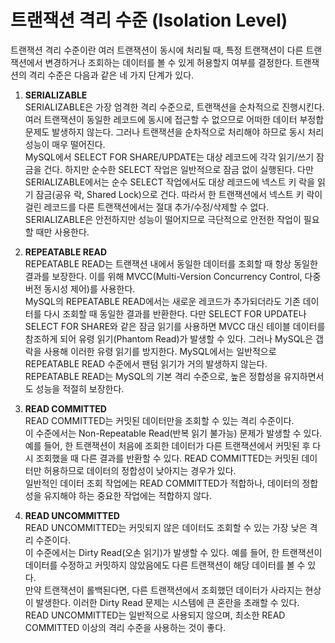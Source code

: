 # 트랜잭션 격리 수준 (Isolation Level)

트랜잭션 격리 수준이란 여러 트랜잭션이 동시에 처리될 때, 특정 트랜잭션이 다른 트랜잭션에서 변경하거나 조회하는 데이터를 볼 수 있게 허용할지 여부를 결정한다. 트랜잭션의 격리 수준은 다음과 같은 네 가지 단계가 있다.

1. **SERIALIZABLE**  
   SERIALIZABLE은 가장 엄격한 격리 수준으로, 트랜잭션을 순차적으로 진행시킨다. 여러 트랜잭션이 동일한 레코드에 동시에 접근할 수 없으므로 어떠한 데이터 부정합 문제도 발생하지 않는다. 그러나 트랜잭션을 순차적으로 처리해야 하므로 동시 처리 성능이 매우 떨어진다.  
   MySQL에서 SELECT FOR SHARE/UPDATE는 대상 레코드에 각각 읽기/쓰기 잠금을 건다. 하지만 순수한 SELECT 작업은 일반적으로 잠금 없이 실행된다. 다만 SERIALIZABLE에서는 순수 SELECT 작업에서도 대상 레코드에 넥스트 키 락을 읽기 잠금(공유 락, Shared Lock)으로 건다. 따라서 한 트랜잭션에서 넥스트 키 락이 걸린 레코드를 다른 트랜잭션에서는 절대 추가/수정/삭제할 수 없다. SERIALIZABLE은 안전하지만 성능이 떨어지므로 극단적으로 안전한 작업이 필요할 때만 사용한다.

2. **REPEATABLE READ**  
   REPEATABLE READ는 트랜잭션 내에서 동일한 데이터를 조회할 때 항상 동일한 결과를 보장한다. 이를 위해 MVCC(Multi-Version Concurrency Control, 다중 버전 동시성 제어)를 사용한다.  
   MySQL의 REPEATABLE READ에서는 새로운 레코드가 추가되더라도 기존 데이터를 다시 조회할 때 동일한 결과를 반환한다. 다만 SELECT FOR UPDATE나 SELECT FOR SHARE와 같은 잠금 읽기를 사용하면 MVCC 대신 테이블 데이터를 참조하게 되어 유령 읽기(Phantom Read)가 발생할 수 있다. 그러나 MySQL은 갭 락을 사용해 이러한 유령 읽기를 방지한다. MySQL에서는 일반적으로 REPEATABLE READ 수준에서 팬텀 읽기가 거의 발생하지 않는다.  
   REPEATABLE READ는 MySQL의 기본 격리 수준으로, 높은 정합성을 유지하면서도 성능을 적절히 보장한다.

3. **READ COMMITTED**  
   READ COMMITTED는 커밋된 데이터만을 조회할 수 있는 격리 수준이다.  
   이 수준에서는 Non-Repeatable Read(반복 읽기 불가능) 문제가 발생할 수 있다. 예를 들어, 한 트랜잭션이 처음에 조회한 데이터가 다른 트랜잭션에서 커밋된 후 다시 조회했을 때 다른 결과를 반환할 수 있다. READ COMMITTED는 커밋된 데이터만 허용하므로 데이터의 정합성이 낮아지는 경우가 있다.  
   일반적인 데이터 조회 작업에는 READ COMMITTED가 적합하나, 데이터의 정합성을 유지해야 하는 중요한 작업에는 적합하지 않다.

4. **READ UNCOMMITTED**  
   READ UNCOMMITTED는 커밋되지 않은 데이터도 조회할 수 있는 가장 낮은 격리 수준이다.  
   이 수준에서는 Dirty Read(오손 읽기)가 발생할 수 있다. 예를 들어, 한 트랜잭션이 데이터를 수정하고 커밋하지 않았음에도 다른 트랜잭션이 해당 데이터를 볼 수 있다.  
   만약 트랜잭션이 롤백된다면, 다른 트랜잭션에서 조회했던 데이터가 사라지는 현상이 발생한다. 이러한 Dirty Read 문제는 시스템에 큰 혼란을 초래할 수 있다.  
   READ UNCOMMITTED는 일반적으로 사용되지 않으며, 최소한 READ COMMITTED 이상의 격리 수준을 사용하는 것이 좋다.
